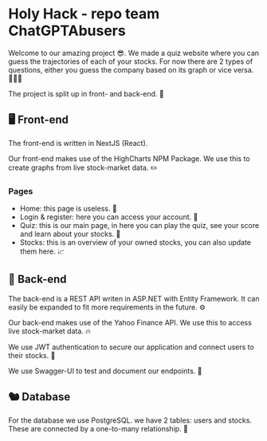 # Holy Hack - repo team ChatGPTAbusers

Welcome to our amazing project 😎. We made a quiz website where you can guess the trajectories of each of your stocks. For now there are 2 types of questions, either you guess the company based on its graph or vice versa. 💆🏽‍♀️

The project is split up in front- and back-end. 🚀

## 🖥️ Front-end

The front-end is written in NextJS (React).

Our front-end makes use of the HighCharts NPM Package. We use this to create graphs from live stock-market data. ✏️

### Pages

- Home: this page is useless. 🤯
- Login & register: here you can access your account. 🔐
- Quiz: this is our main page, in here you can play the quiz, see your score and learn about your stocks. 🧠
- Stocks: this is an overview of your owned stocks, you can also update them here. 📈

## 💾 Back-end

The back-end is a REST API writen in ASP.NET with Entity Framework. It can easily be expanded to fit more requirements in the future. ⚙️

Our back-end makes use of the Yahoo Finance API. We use this to access live stock-market data. 🔥

We use JWT authentication to secure our application and connect users to their stocks. 🔑

We use Swagger-UI to test and document our endpoints. 🔄️

## 🐿️ Database

For the database we use PostgreSQL. we have 2 tables: users and stocks. These are connected by a one-to-many relationship. 🐘
